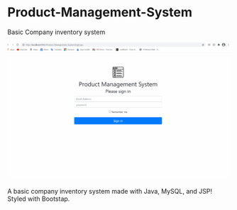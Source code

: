 # Product-Management-System
 Basic Company inventory system

![](demo.gif)



A basic company inventory system made with Java, MySQL, and JSP! Styled with Bootstap. 
